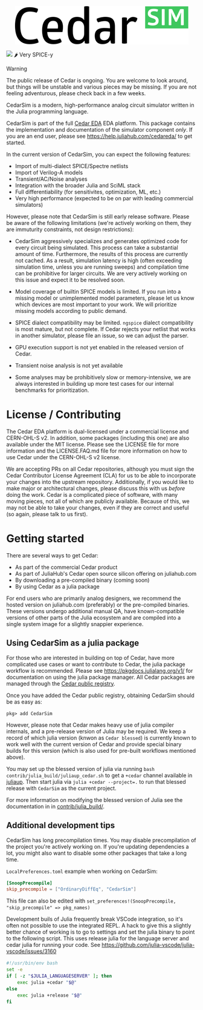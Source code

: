 <a name="logo"/>
<div align="center">
<img src="docs/img/cedar_sim.svg" alt="CedarSim Logo"></img>
</div>
</a>

<a href="https://help.juliahub.com/cedarsim/dev/"><img src='https://img.shields.io/badge/docs-dev-blue.svg'/></a> 🌶 Very SPICE-y

> [!WARNING]
> The public release of Cedar is ongoing. You are welcome to look around, but things will be unstable and various pieces may be missing. If you are not feeling adventurous, please check back in a few weeks.

CedarSim is a modern, high-performance analog circuit simulator written in
the Julia programming language.

CedarSim is part of the full [Cedar EDA](https://github.com/CedarEDA) EDA platform. This package contains the implementation and documentation of the simulator component *only*. If you are an end user, please see https://help.juliahub.com/cedareda/ to get started.

In the current version of CedarSim, you can expect the following features:

- Import of multi-dialect SPICE/Spectre netlists
- Import of Verilog-A models
- Transient/AC/Noise analyses
- Integration with the broader Julia and SciML stack
- Full differentiability (for sensitivites, optimization, ML, etc.)
- Very high performance (expected to be on par with leading commercial simulators)

However, please note that CedarSim is still early release software. Please be aware of the following limitations (we're actively working on them, they are immuturity constraints, not design restrictions):

- CedarSim aggressively specializes and generates optimized code for every circuit being simulated. This process can take a substantial amount of time. Furthermore, the results of this process are currently not cached. As a result, simulation latency is high (often exceeding simulation time, unless you are running sweeps) and compilation time can be prohibitive for larger circuits. We are very actively working on this issue and expect it to be resolved soon.

- Model coverage of builtin SPICE models is limited. If you run into a missing model or unimplemented model parameters, please let us know which devices are most important to your work. We will prioritize missing models according to public demand.

- SPICE dialect compatibility may be limited. `ngspice` dialect compatibility is most mature, but not complete. If Cedar rejects your netlist that works in another simulator, please file an issue, so we can adjust the parser.

- GPU execution support is not yet enabled in the released version of Cedar.

- Transient noise analysis is not yet available

- Some analyses may be prohibitively slow or memory-intensive, we are always interested in building up more test cases for our internal benchmarks for prioritization.

# License / Contributing

The Cedar EDA platform is dual-licensed under a commercial license and CERN-OHL-S v2. In addition, some packages (including this one) are also available under the MIT license. Please see the LICENSE file for more
information and the LICENSE.FAQ.md file for more information on how to
use Cedar under the CERN-OHL-S v2 license.

We are accepting PRs on all Cedar repositories, although you must sign the Cedar Contributor License Agreement (CLA) for us to be able to incorporate your changes into the upstream repository. Additionally, if you would like to make major or architectural changes, please discuss this with us *before* doing the work. Cedar is a complicated piece of software, with many moving pieces, not all of which are publicly available. Because of this, we may not be able to take your changes, even if they are correct and useful (so again, please talk to us first).

# Getting started

There are several ways to get Cedar:

- As part of the commercial Cedar product
- As part of JuliaHub's Cedar open source silicon offering on juliahub.com
- By downloading a pre-compiled binary (coming soon)
- By using Cedar as a julia package

For end users who are primarily analog designers, we recommend the hosted
version on juliahub.com (preferably) or the pre-compiled binaries. These versions undergo additional manual QA, have known-compatible versions of other parts of the Julia ecosystem and are compiled into a single system
image for a slightly snappier experience.

## Using CedarSim as a julia package
For those who are interested in building on top of Cedar, have
more complicated use cases or want to contribute to Cedar, the julia package workflow is recommended. Please see https://pkgdocs.julialang.org/v1/ for documentation on using the julia package manager. All Cedar packages are managed through the [Cedar public registry](https://github.com/CedarEDA/PublicRegistry/).

Once you have added the Cedar public registry, obtaining CedarSim should be as easy as:

```
pkg> add CedarSim
```

However, please note that Cedar makes heavy use of julia compiler internals,
and a pre-release version of Julia may be required. We keep a record of which julia version (knwon as `Cedar blessed`) is currently known to work well with the current version of Cedar and provide special binary builds for this version (which is also used for pre-built workflows mentioned above).

You may set up the blessed version of julia via running
`bash contrib/julia_build/juliaup_cedar.sh` to get a `+cedar` channel available in [juliaup](https://github.com/JuliaLang/juliaup).
Then start julia via `julia +cedar --project=.` to run that blessed release with `CedarSim` as the current project.

For more information on modifying the blessed version of Julia see the documentation in in [contrib/julia_build/](contrib/julia_build/).

## Additional development tips

CedarSim has long precompilation times. You may disable precompilation of the project you're actively working on.
If you're updating dependencies a lot, you might also want to disable some other packages that take a long time.

`LocalPreferences.toml` example when working on CedarSim:
```toml
[SnoopPrecompile]
skip_precompile = ["OrdinaryDiffEq", "CedarSim"]
```

This file can also be edited with `set_preferences!(SnoopPrecompile, "skip_precompile" => pkg_names)`

Development buils of Julia frequently break VSCode integration, so it's often not possible to use the integrated REPL.
A hack to give this a slightly better chance of working is to go to settings and set the julia binary to point to the following script.
This uses release julia for the language server and cedar julia for running your code.
See https://github.com/julia-vscode/julia-vscode/issues/3160

```bash
#!/usr/bin/env bash
set -e
if [ -z "$JULIA_LANGUAGESERVER" ]; then
	exec julia +cedar "$@"
else
	exec julia +release "$@"
fi
```
